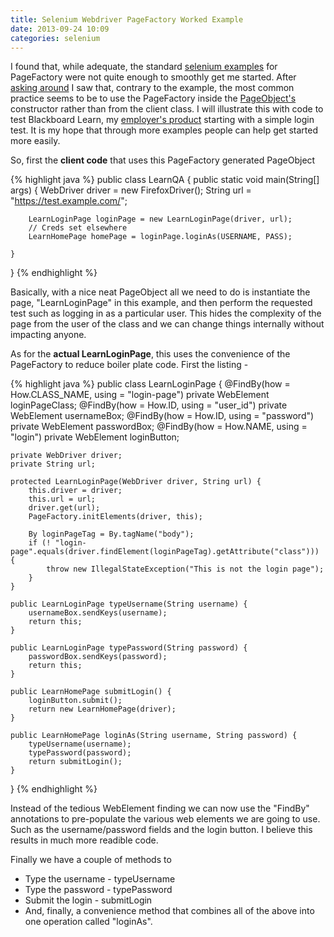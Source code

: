 ```yaml
---
title: Selenium Webdriver PageFactory Worked Example
date: 2013-09-24 10:09
categories: selenium
---
```


I found that, while adequate, the standard [selenium examples][selenium-examples] for PageFactory were not quite
enough to smoothly get me started. After [asking around][question1] I saw that, contrary to the
example, the most common practice seems to be to use the PageFactory inside the
[PageObject's][pageobject] constructor rather than from the client class. I will illustrate this
with code to test Blackboard Learn, my [employer's product][learn] starting with a simple login test.
It is my hope that through more examples people can help get started more easily.

So, first the **client code** that uses this PageFactory generated PageObject

{% highlight java %}
public class LearnQA {
    public static void main(String[] args) {
        WebDriver driver = new FirefoxDriver();
        String url = "https://test.example.com/";
        
        LearnLoginPage loginPage = new LearnLoginPage(driver, url);
        // Creds set elsewhere
        LearnHomePage homePage = loginPage.loginAs(USERNAME, PASS);

    }
    
}
{% endhighlight %}

Basically, with a nice neat PageObject all we need to do is instantiate the page, "LearnLoginPage"
in this example, and then perform the requested test such as logging in as a particular user. This
hides the complexity of the page from the user of the class and we can change things internally
without impacting anyone.

As for the **actual LearnLoginPage**, this uses the convenience of the PageFactory to reduce boiler
plate code. First the listing -

{% highlight java %}
public class LearnLoginPage {
    @FindBy(how = How.CLASS_NAME, using = "login-page")
    private WebElement loginPageClass;
    @FindBy(how = How.ID, using = "user_id")
    private WebElement usernameBox;
    @FindBy(how = How.ID, using = "password")
    private WebElement passwordBox;
    @FindBy(how = How.NAME, using = "login")
    private WebElement loginButton;
    
    private WebDriver driver;
    private String url;

    protected LearnLoginPage(WebDriver driver, String url) {
        this.driver = driver;
        this.url = url;
        driver.get(url);
        PageFactory.initElements(driver, this);
        
        By loginPageTag = By.tagName("body");
        if (! "login-page".equals(driver.findElement(loginPageTag).getAttribute("class"))) {
            throw new IllegalStateException("This is not the login page");
        }
    }
    
    public LearnLoginPage typeUsername(String username) {
        usernameBox.sendKeys(username);
        return this;
    }
    
    public LearnLoginPage typePassword(String password) {
        passwordBox.sendKeys(password);
        return this;
    }
    
    public LearnHomePage submitLogin() {
        loginButton.submit();
        return new LearnHomePage(driver);
    }
    
    public LearnHomePage loginAs(String username, String password) {
        typeUsername(username);
        typePassword(password);
        return submitLogin();
    }
    
}
{% endhighlight %}

Instead of the tedious WebElement finding we can now use the "FindBy" annotations to pre-populate
the various web elements we are going to use. Such as the username/password fields and the login
button. I believe this results in much more readible code.

Finally we have a couple of methods to 

- Type the username - typeUsername
- Type the password - typePassword
- Submit the login - submitLogin
- And, finally, a convenience method that combines all of the above into one operation called
  "loginAs".

[selenium-examples]: https://code.google.com/p/selenium/wiki/PageFactory
[question1]: http://stackoverflow.com/questions/18854752/selenium-pagefactory-check-if-on-correct-page
[pageobject]: https://code.google.com/p/selenium/wiki/PageObjects
[learn]: https://www.blackboard.com/platforms/learn/overview.aspx
[fredrepo]: https://github.com/
